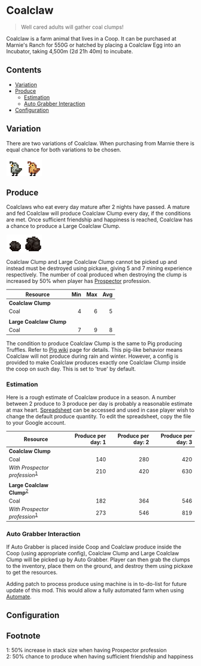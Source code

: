 # Coalclaw

> Well cared adults will gather coal clumps!

Coalclaw is a farm animal that lives in a Coop. It can be purchased at Marnie's Ranch for 550G or hatched by placing a Coalclaw Egg into an Incubator, taking 4,500m (2d 21h 40m) to incubate.

## Contents

* [Variation](#variation)
* [Produce](#produce)
  * [Estimation](#estimation)
  * [Auto Grabber Interaction](#auto-grabber-interaction)
* [Configuration](#configuration)

## Variation

There are two variations of Coalclaw. When purchasing from Marnie there is equal chance for both variations to be chosen.

![Coalclaw_Variations](Animals/Coalclaw_Variations.png)

## Produce

Coalclaws who eat every day mature after 2 nights have passed. A mature and fed Coalclaw will produce Coalclaw Clump every day, if the conditions are met. Once sufficient friendship and happiness is reached, Coalclaw has a chance to produce a Large Coalclaw Clump.

![Coalclaw_Produces](Animals/Coalclaw_Produces.png)

Coalclaw Clump and Large Coalclaw Clump cannot be picked up and instead must be destroyed using pickaxe, giving 5 and 7 mining experience respectively. The number of coal produced when destroying the clump is increased by 50% when player has [Prospector](https://stardewvalleywiki.com/Skills#Mining) profession.

| Resource | Min | Max | Avg |
| -------- | --: | --: | --: |
| **Coalclaw Clump** | | | |
| Coal | 4 | 6 | 5 |
| | | | |
| **Large Coalclaw Clump** | | | |
| Coal | 7 | 9 | 8 |

The condition to produce Coalclaw Clump is the same to Pig producing Truffles. Refer to [Pig wiki](https://stardewvalleywiki.com/Pig) page for details. This pig-like behavior means Coalclaw will not produce during rain and winter. However, a config is provided to make Coalclaw produces exactly one Coalclaw Clump inside the coop on such day. This is set to 'true' by default.

### Estimation

Here is a rough estimate of Coalclaw produce in a season. A number between 2 produce to 3 produce per day is probably a reasonable estimate at max heart. [Spreadsheet](https://docs.google.com/spreadsheets/d/13k0kkcyTUVJseXhAiZoKnOVubqOB7M9F3xILHV-Sj54/edit#gid=549968683) can be accessed and used in case player wish to change the default produce quantity. To edit the spreadsheet, copy the file to your Google account.

| Resource | Produce per day: 1 | Produce per day: 2 | Produce per day: 3 |
| -------- | -----------------: | -----------------: | -----------------: |
| **Coalclaw Clump** | | | |
| Coal | 140 | 280 | 420 |
| *With Prospector profession*<sup>[1](#LargeCoalclawClump)</sup> | 210 | 420 | 630 |
| | | | |
| **Large Coalclaw Clump**<sup>[2](#LargeCoalclawClump)</sup> | | | |
| Coal | 182 | 364 | 546 |
| *With Prospector profession*<sup>[1](#LargeCoalclawClump)</sup> | 273 | 546 | 819 |

### Auto Grabber Interaction

If Auto Grabber is placed inside Coop and Coalclaw produce inside the Coop (using appropriate config), Coalclaw Clump and Large Coalclaw Clump will be picked up by Auto Grabber. Player can then grab the clumps to the inventory, place them on the ground, and destroy them using pickaxe to get the resources.

Adding patch to process produce using machine is in to-do-list for future update of this mod. This would allow a fully automated farm when using [Automate](https://www.nexusmods.com/stardewvalley/mods/1063).

## Configuration

## Footnote
<a name="Prospector">1</a>: 50% increase in stack size when having Prospector profession<br>
<a name="LargeCoalclawClump">2</a>: 50% chance to produce when having sufficient friendship and happiness<br>
